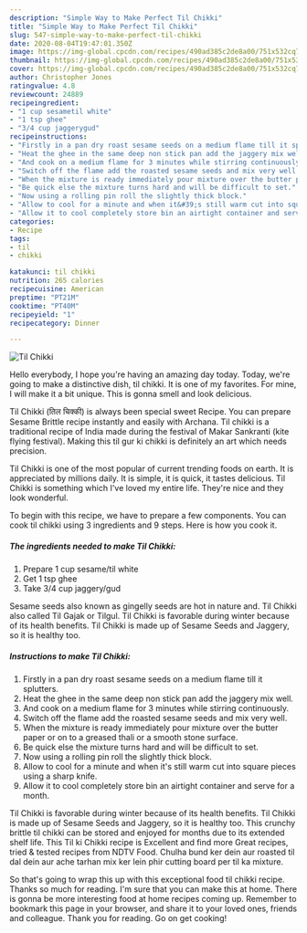 ```yaml
---
description: "Simple Way to Make Perfect Til Chikki"
title: "Simple Way to Make Perfect Til Chikki"
slug: 547-simple-way-to-make-perfect-til-chikki
date: 2020-08-04T19:47:01.350Z
image: https://img-global.cpcdn.com/recipes/490ad385c2de8a00/751x532cq70/til-chikki-recipe-main-photo.jpg
thumbnail: https://img-global.cpcdn.com/recipes/490ad385c2de8a00/751x532cq70/til-chikki-recipe-main-photo.jpg
cover: https://img-global.cpcdn.com/recipes/490ad385c2de8a00/751x532cq70/til-chikki-recipe-main-photo.jpg
author: Christopher Jones
ratingvalue: 4.8
reviewcount: 24889
recipeingredient:
- "1 cup sesametil white"
- "1 tsp ghee"
- "3/4 cup jaggerygud"
recipeinstructions:
- "Firstly in a pan dry roast sesame seeds on a medium flame till it splutters."
- "Heat the ghee in the same deep non stick pan add the jaggery mix well."
- "And cook on a medium flame for 3 minutes while stirring continuously."
- "Switch off the flame add the roasted sesame seeds and mix very well."
- "When the mixture is ready immediately pour mixture over the butter paper or on to a greased thali or a smooth stone surface."
- "Be quick else the mixture turns hard and will be difficult to set."
- "Now using a rolling pin roll the slightly thick block."
- "Allow to cool for a minute and when it&#39;s still warm cut into square pieces using a sharp knife."
- "Allow it to cool completely store bin an airtight container and serve for a month."
categories:
- Recipe
tags:
- til
- chikki

katakunci: til chikki 
nutrition: 265 calories
recipecuisine: American
preptime: "PT21M"
cooktime: "PT40M"
recipeyield: "1"
recipecategory: Dinner

---
```



![Til Chikki](https://img-global.cpcdn.com/recipes/490ad385c2de8a00/751x532cq70/til-chikki-recipe-main-photo.jpg)

Hello everybody, I hope you're having an amazing day today. Today, we're going to make a distinctive dish, til chikki. It is one of my favorites. For mine, I will make it a bit unique. This is gonna smell and look delicious.

Til Chikki (तिल चिक्की) is always been special sweet Recipe. You can prepare Sesame Brittle recipe instantly and easily with Archana. Til chikki is a traditional recipe of India made during the festival of Makar Sankranti (kite flying festival). Making this til gur ki chikki is definitely an art which needs precision.

Til Chikki is one of the most popular of current trending foods on earth. It is appreciated by millions daily. It is simple, it is quick, it tastes delicious. Til Chikki is something which I've loved my entire life. They're nice and they look wonderful.


To begin with this recipe, we have to prepare a few components. You can cook til chikki using 3 ingredients and 9 steps. Here is how you cook it.

<!--inarticleads1-->

##### The ingredients needed to make Til Chikki:

1. Prepare 1 cup sesame/til white
1. Get 1 tsp ghee
1. Take 3/4 cup jaggery/gud


Sesame seeds also known as gingelly seeds are hot in nature and. Til Chikki also called Til Gajak or Tilgul. Til Chikki is favorable during winter because of its health benefits. Til Chikki is made up of Sesame Seeds and Jaggery, so it is healthy too. 

<!--inarticleads2-->

##### Instructions to make Til Chikki:

1. Firstly in a pan dry roast sesame seeds on a medium flame till it splutters.
1. Heat the ghee in the same deep non stick pan add the jaggery mix well.
1. And cook on a medium flame for 3 minutes while stirring continuously.
1. Switch off the flame add the roasted sesame seeds and mix very well.
1. When the mixture is ready immediately pour mixture over the butter paper or on to a greased thali or a smooth stone surface.
1. Be quick else the mixture turns hard and will be difficult to set.
1. Now using a rolling pin roll the slightly thick block.
1. Allow to cool for a minute and when it&#39;s still warm cut into square pieces using a sharp knife.
1. Allow it to cool completely store bin an airtight container and serve for a month.


Til Chikki is favorable during winter because of its health benefits. Til Chikki is made up of Sesame Seeds and Jaggery, so it is healthy too. This crunchy brittle til chikki can be stored and enjoyed for months due to its extended shelf life. This Til ki Chikki recipe is Excellent and find more Great recipes, tried &amp; tested recipes from NDTV Food. Chulha bund ker dein aur roasted til dal dein aur ache tarhan mix ker lein phir cutting board per til ka mixture. 

So that's going to wrap this up with this exceptional food til chikki recipe. Thanks so much for reading. I'm sure that you can make this at home. There is gonna be more interesting food at home recipes coming up. Remember to bookmark this page in your browser, and share it to your loved ones, friends and colleague. Thank you for reading. Go on get cooking!
